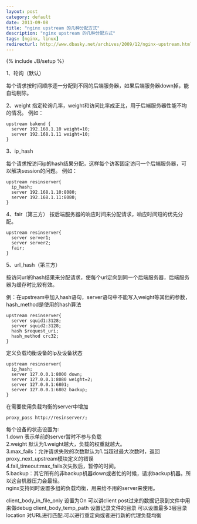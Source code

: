 ```yaml
---
layout: post
category: default
date: 2011-09-08
title: "nginx upstream 的几种分配方式"
description: "nginx upstream 的几种分配方式"
tags: [nginx, linux]
redirecturl: http://www.dbasky.net/archives/2009/12/nginx-upstream.html
---
```

{% include JB/setup %}

1、轮询（默认）

每个请求按时间顺序逐一分配到不同的后端服务器，如果后端服务器down掉，能自动剔除。

2、weight
指定轮询几率，weight和访问比率成正比，用于后端服务器性能不均的情况。
例如：

    upstream bakend {
      server 192.168.1.10 weight=10;
      server 192.168.1.11 weight=10;
    }

3、ip_hash

每个请求按访问ip的hash结果分配，这样每个访客固定访问一个后端服务器，可以解决session的问题。
例如：

    upstream resinserver{
      ip_hash;
      server 192.168.1.10:8080;
      server 192.168.1.11:8080;
    }

4、fair（第三方）
按后端服务器的响应时间来分配请求，响应时间短的优先分配。

    upstream resinserver{
      server server1;
      server server2;
      fair;
    }

5、url_hash（第三方）

按访问url的hash结果来分配请求，使每个url定向到同一个后端服务器，后端服务器为缓存时比较有效。

例：在upstream中加入hash语句，server语句中不能写入weight等其他的参数，hash_method是使用的hash算法

    upstream resinserver{
      server squid1:3128;
      server squid2:3128;
      hash $request_uri;
      hash_method crc32;
    }

定义负载均衡设备的Ip及设备状态

    upstream resinserver{ 
      ip_hash;
      server 127.0.0.1:8000 down;
      server 127.0.0.1:8080 weight=2;
      server 127.0.0.1:6801;
      server 127.0.0.1:6802 backup;
    }

在需要使用负载均衡的server中增加

    proxy_pass http://resinserver/;

每个设备的状态设置为:  
1.down 表示单前的server暂时不参与负载  
2.weight 默认为1.weight越大，负载的权重就越大。  
3.max_fails：允许请求失败的次数默认为1.当超过最大次数时，返回proxy_next_upstream模块定义的错误  
4.fail_timeout:max_fails次失败后，暂停的时间。  
5.backup：其它所有的非backup机器down或者忙的时候，请求backup机器。所以这台机器压力会最轻。  
nginx支持同时设置多组的负载均衡，用来给不用的server来使用。

client_body_in_file_only 设置为On 可以讲client post过来的数据记录到文件中用来做debug client_body_temp_path 设置记录文件的目录 可以设置最多3层目录location 对URL进行匹配.可以进行重定向或者进行新的代理负载均衡
